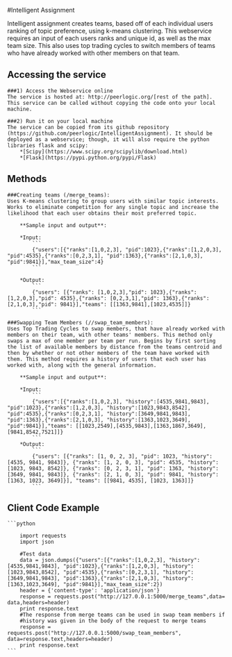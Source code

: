 #Intelligent Assignment

Intelligent assignment creates teams, based off of each individual users ranking of topic preference, using k-means clustering. This webservice requires an input of each users ranks and unique id, as well as the max team size. This also uses top trading cycles to switch members of teams who have already worked with other members on that team.

Accessing the service
------------------

	###1) Access the Webservice online
	The service is hosted at: http://peerlogic.org/[rest of the path]. This service can be called without copying the code onto your local machine. 

	###2) Run it on your local machine
	The service can be copied from its github repository (https://github.com/peerlogic/IntelligentAssignment). It should be deployed as a webservice; though, it will also require the python libraries flask and scipy:
		*[Scipy](https://www.scipy.org/scipylib/download.html)
		*[Flask](https://pypi.python.org/pypi/Flask)

Methods
------------------

	###Creating teams (/merge_teams):
	Uses K-means clustering to group users with similar topic interests. Works to eliminate competition for any single topic and increase the likelihood that each user obtains their most preferred topic. 

		**Sample input and output**:

		*Input: 
			```
			{"users":[{"ranks":[1,0,2,3], "pid":1023},{"ranks":[1,2,0,3], "pid":4535},{"ranks":[0,2,3,1], "pid":1363},{"ranks":[2,1,0,3], "pid":9841}],"max_team_size":4}
			```

		*Output: 
			```
			{"users": [{"ranks": [1,0,2,3],"pid": 1023},{"ranks": [1,2,0,3],"pid": 4535},{"ranks": [0,2,3,1],"pid": 1363},{"ranks": [2,1,0,3],"pid": 9841}],"teams": [[1363,9841],[1023,4535]]}
			```

	###Swapping Team Members (//swap_team_members):
	Uses Top Trading Cycles to swap members, that have already worked with members on their team, with other teams' members. This method only swaps a max of one member per team per run. Begins by first sorting the list of available members by distance from the teams centroid and then by whether or not other members of the team have worked with them. This method requires a history of users that each user has worked with, along with the general information.

		**Sample input and output**:

		*Input: 
			```
			{"users":[{"ranks":[1,0,2,3], "history":[4535,9841,9843], "pid":1023},{"ranks":[1,2,0,3], "history":[1023,9843,8542], "pid":4535},{"ranks":[0,2,3,1], "history":[3649,9841,9843], "pid":1363},{"ranks":[2,1,0,3], "history":[1363,1023,3649], "pid":9841}],"teams": [[1023,2549],[4535,9843],[1363,1867,3649],[9841,8542,7521]]} 
			```
		*Output:
			```
			{"users": [{"ranks": [1, 0, 2, 3], "pid": 1023, "history": [4535, 9841, 9843]}, {"ranks": [1, 2, 0, 3], "pid": 4535, "history": [1023, 9843, 8542]}, {"ranks": [0, 2, 3, 1], "pid": 1363, "history": [3649, 9841, 9843]}, {"ranks": [2, 1, 0, 3], "pid": 9841, "history": [1363, 1023, 3649]}], "teams": [[9841, 4535], [1023, 1363]]}
			```

Client Code Example
------------------

	```python

		import requests
		import json

		#Test data
		data = json.dumps({"users":[{"ranks":[1,0,2,3], "history":[4535,9841,9843], "pid":1023},{"ranks":[1,2,0,3], "history":[1023,9843,8542], "pid":4535},{"ranks":[0,2,3,1], "history":[3649,9841,9843], "pid":1363},{"ranks":[2,1,0,3], "history":[1363,1023,3649], "pid":9841}],"max_team_size":2})
		header = {'content-type': 'application/json'}
		response = requests.post("http://127.0.0.1:5000/merge_teams",data= data,headers=header)
		print response.text
		#The response from merge teams can be used in swap team members if
		#history was given in the body of the request to merge teams	
		response = requests.post("http://127.0.0.1:5000/swap_team_members", data=response.text,headers=header)
		print response.text
	```
